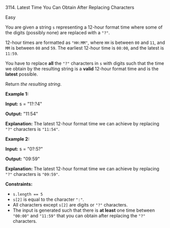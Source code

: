 3114\. Latest Time You Can Obtain After Replacing Characters

Easy

You are given a string `s` representing a 12-hour format time where some of the digits (possibly none) are replaced with a `"?"`.

12-hour times are formatted as `"HH:MM"`, where `HH` is between `00` and `11`, and `MM` is between `00` and `59`. The earliest 12-hour time is `00:00`, and the latest is `11:59`.

You have to replace **all** the `"?"` characters in `s` with digits such that the time we obtain by the resulting string is a **valid** 12-hour format time and is the **latest** possible.

Return _the resulting string_.

**Example 1:**

**Input:** s = "1?:?4"

**Output:** "11:54"

**Explanation:** The latest 12-hour format time we can achieve by replacing `"?"` characters is `"11:54"`.

**Example 2:**

**Input:** s = "0?:5?"

**Output:** "09:59"

**Explanation:** The latest 12-hour format time we can achieve by replacing `"?"` characters is `"09:59"`.

**Constraints:**

*   `s.length == 5`
*   `s[2]` is equal to the character `":"`.
*   All characters except `s[2]` are digits or `"?"` characters.
*   The input is generated such that there is **at least** one time between `"00:00"` and `"11:59"` that you can obtain after replacing the `"?"` characters.